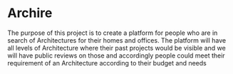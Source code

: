 # Archire
The purpose of this project is to create a platform for people who are in search of
Architectures for their homes and offices. The platform will have all levels of Architecture
where their past projects would be visible and we will have public reviews on those and
accordingly people could meet their requirement of an Architecture according to their
budget and needs
